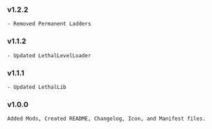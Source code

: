 ### v1.2.2
```
- Removed Permanent Ladders
```
### v1.1.2
```
- Updated LethalLevelLoader
```
### v1.1.1
```
- Updated LethalLib
```
### v1.0.0
```
Added Mods, Created README, Changelog, Icon, and Manifest files.
```
